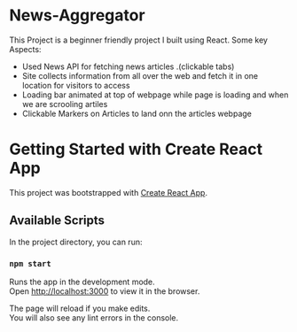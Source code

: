 # News-Aggregator

This Project is a beginner friendly project I built using React. Some key Aspects:

- Used News API for fetching news articles .(clickable tabs)
- Site collects information from all over the web and fetch it in one location for visitors to access
- Loading bar animated at top of webpage while page is loading and when we are scrooling artiles
- Clickable Markers on Articles to land onn the articles webpage

# Getting Started with Create React App

This project was bootstrapped with [Create React App](https://github.com/facebook/create-react-app).

## Available Scripts

In the project directory, you can run:

### `npm start`

Runs the app in the development mode.\
Open [http://localhost:3000](http://localhost:3000) to view it in the browser.

The page will reload if you make edits.\
You will also see any lint errors in the console.
